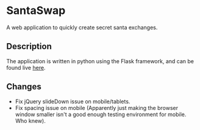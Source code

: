 SantaSwap
=========

A web application to quickly create secret santa exchanges.

Description
-----------

The application is written in python using the Flask framework, and can be found live [here](http://fidler.io/SantaSwap/).

Changes
-------

* Fix jQuery slideDown issue on mobile/tablets.
* Fix spacing issue on mobile (Apparently just making the browser window smaller isn't a good enough testing environment for mobile.  Who knew).